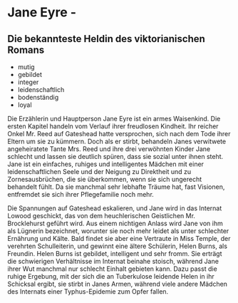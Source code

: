 # Jane Eyre -
## Die bekannteste Heldin des viktorianischen Romans

* mutig
* gebildet
* integer
* leidenschaftlich
* bodenständig
* loyal


Die Erzählerin und Hauptperson Jane Eyre ist ein armes Waisenkind. Die ersten Kapitel handeln 
vom Verlauf ihrer freudlosen Kindheit. Ihr reicher Onkel Mr. Reed auf Gateshead hatte versprochen, 
sich nach dem Tode ihrer Eltern um sie zu kümmern. Doch als er stirbt, behandeln Janes verwitwete angeheiratete Tante
Mrs. Reed und ihre drei verwöhnten Kinder Jane schlecht und lassen sie deutlich spüren, dass sie sozial unter ihnen steht.
Jane ist ein einfaches, ruhiges und intelligentes Mädchen mit einer leidenschaftlichen Seele und der Neigung zu Direktheit
und zu Zornesausbrüchen, die sie überkommen, wenn sie sich ungerecht behandelt fühlt. Da sie manchmal sehr lebhafte Träume
hat, fast Visionen, entfremdet sie sich ihrer Pflegefamilie noch mehr.


Die Spannungen auf Gateshead eskalieren, und Jane wird in das Internat Lowood geschickt, das von dem heuchlerischen Geistlichen 
Mr. Brocklehurst geführt wird. Aus einem nichtigen Anlass wird Jane von ihm als Lügnerin bezeichnet, worunter sie noch mehr leidet 
als unter schlechter Ernährung und Kälte. Bald findet sie aber eine Vertraute in Miss Temple, der verehrten Schulleiterin, und gewinnt 
eine ältere Schülerin, Helen Burns, als Freundin.
Helen Burns ist gebildet, intelligent und sehr fromm. Sie erträgt die schwierigen Verhältnisse im Internat beinahe stoisch, 
während Jane ihrer Wut manchmal nur schlecht Einhalt gebieten kann. Dazu passt die ruhige Ergebung, mit der sich die an Tuberkulose
leidende Helen in ihr Schicksal ergibt, sie stirbt in Janes Armen, während viele andere Mädchen des Internats einer Typhus-Epidemie 
zum Opfer fallen.
